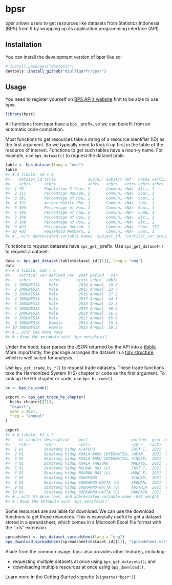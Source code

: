 
<!-- README.md is generated from README.Rmd. Please edit that file -->

# bpsr

<!-- badges: start -->
<!-- badges: end -->

bpsr allows users to get resources like datasets from Statistics
Indonesia (BPS) from R by wrapping up its application programming
interface (API).

## Installation

You can install the development version of bpsr like so:

``` r
# install.packages("devtools")
devtools::install_github("dzulfiqarfr/bpsr")
```

## Usage

You need to register yourself on [BPS API’s
website](https://https://webapi.bps.go.id/) first to be able to use
bpsr.

``` r
library(bpsr)
```

All functions from bpsr have a `bps_` prefix, so we can benefit from an
automatic code completion.

Most functions to get resources take a string of a resource identifier
(ID) as the first argument. So we typically need to look it up first in
the table of the resource of interest. Functions to get such tables have
a noun-y name. For example, use `bps_dataset()` to request the dataset
table.

``` r
table <- bps_dataset(lang = "eng")
table
#> # A tibble: 10 × 9
#>    dataset_id title              subje…¹ subject def   notes verti…² unit  graph
#>    <chr>      <chr>              <chr>   <chr>   <chr> <chr> <chr>   <lgl> <int>
#>  1 70         Population 5 Year… 2       Commun… <NA>  &lt;… 1       NA        1
#>  2 111        Percentage Househ… 2       Commun… <NA>  Sour… 1       NA        1
#>  3 391        Percentage of Hou… 2       Commun… <NA>  Sour… 1       NA        1
#>  4 392        Active Mobile Pho… 2       Commun… <NA>  Sour… 1       NA        1
#>  5 393        Percentage of Hou… 2       Commun… <NA>  Sour… 1       NA        1
#>  6 395        Percentage of Pop… 2       Commun… <NA>  Sumb… 1       NA        1
#>  7 396        Percentage of Hou… 2       Commun… <NA>  &lt;… 1       NA        1
#>  8 398        Percentage of Hou… 2       Commun… <NA>  &lt;… 1       NA        1
#>  9 402        Percentage Househ… 2       Commun… <NA>  Sour… 152     NA        1
#> 10 403        Household Members… 2       Commun… <NA>  Sour… 1       NA        1
#> # … with abbreviated variable names ¹​subject_id, ²​vertical_var_group_id
```

Functions to request datasets have `bps_get_` prefix. Use
`bps_get_dataset()` to request a dataset.

``` r
data <- bps_get_dataset(table$dataset_id[[1]], lang = "eng")
data
#> # A tibble: 558 × 5
#>    vertical_var derived_var  year period   var
#>    <chr>        <chr>       <int> <chr>  <dbl>
#>  1 INDONESIA    Male         2014 Annual  18.8
#>  2 INDONESIA    Male         2015 Annual  23.7
#>  3 INDONESIA    Male         2016 Annual  27.2
#>  4 INDONESIA    Male         2017 Annual  34.5
#>  5 INDONESIA    Male         2018 Annual  42.3
#>  6 INDONESIA    Male         2019 Annual  50.5
#>  7 INDONESIA    Male         2020 Annual  56.6
#>  8 INDONESIA    Male         2021 Annual  65.0
#>  9 INDONESIA    Female       2014 Annual  15.4
#> 10 INDONESIA    Female       2015 Annual  20.2
#> # … with 548 more rows
#> # ℹ Read the metadata with `bps_metadata()`
```

Under the hood, bpsr parses the JSON returned by the API into a
[tibble](https://tibble.tidyverse.org/index.html). More importantly, the
package arranges the dataset in a [tidy
structure](https://tidyr.tidyverse.org/articles/tidy-data.html), which
is well suited for analysis.

Use `bps_get_trade_hs_*()` to request trade datasets. These trade
functions take the Harmonized System (HS) chapter or code as the first
argument. To look up the HS chapter or code, use `bps_hs_code()`.

``` r
hs <- bps_hs_code()

export <- bps_get_trade_hs_chapter(
  hs$hs_chapter[[1]],
  "export", 
  year = 2021,
  freq = "annual"
)

export
#> # A tibble: 67 × 7
#>    hs_chapter description    port                   partner  year net_w…¹ export
#>    <chr>      <chr>          <chr>                  <chr>   <int>   <dbl>  <dbl>
#>  1 01         Binatang hidup ATAPUPU                EAST T…  2021  1.50e4 1.98e5
#>  2 01         Binatang hidup KUALA NAMU INTERNATIO… JAPAN    2021  5   e0 1.03e2
#>  3 01         Binatang hidup KUALA NAMU INTERNATIO… SINGAP…  2021  1.50e4 1.77e4
#>  4 01         Binatang hidup KUALA TANJUNG          MALAYS…  2021  2.36e4 6.51e4
#>  5 01         Binatang hidup NGURAH RAI (U)         EAST T…  2021  1.93e3 1.12e4
#>  6 01         Binatang hidup NGURAH RAI (U)         HONG K…  2021  2.4 e2 2.05e4
#>  7 01         Binatang hidup SEKUPANG               SINGAP…  2021  2.52e7 5.59e7
#>  8 01         Binatang hidup SOEKARNO-HATTA (U)     AFGHAN…  2021  1.28e2 5.5 e4
#>  9 01         Binatang hidup SOEKARNO-HATTA (U)     AUSTRIA  2021  6   e1 2.07e2
#> 10 01         Binatang hidup SOEKARNO-HATTA (U)     BAHRAIN  2021  1.27e2 8.40e3
#> # … with 57 more rows, and abbreviated variable name ¹​net_weight
#> # ℹ Read the metadata with `bps_metadata()`
```

Some resources are available for download. We can use the download
functions to get those resources. This is especially useful to get a
dataset stored in a spreadsheet, which comes in a Microsoft Excel file
format with the “.xls” extension.

``` r
spreadsheet <- bps_dataset_spreadsheet(lang = "eng")
bps_download_spreadsheet(spreadsheet$dataset_id[[1]], "spreadsheet.xls")
```

Aside from the common usage, bpsr also provides other features,
including:

- requesting multiple datasets at once using `bps_get_datasets()`; and  
- downloading multiple resources at once using `bps_download()`.

Learn more in the Getting Started vignette (`vignette("bpsr")`).
